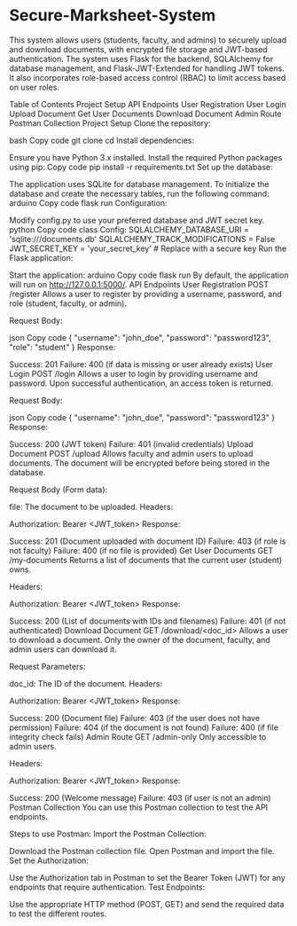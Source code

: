 # Secure-Marksheet-System

This system allows users (students, faculty, and admins) to securely upload and download documents, with encrypted file storage and JWT-based authentication. The system uses Flask for the backend, SQLAlchemy for database management, and Flask-JWT-Extended for handling JWT tokens. It also incorporates role-based access control (RBAC) to limit access based on user roles.

Table of Contents
Project Setup
API Endpoints
User Registration
User Login
Upload Document
Get User Documents
Download Document
Admin Route
Postman Collection
Project Setup
Clone the repository:

bash
Copy code
git clone <repo-url>
cd <repo-directory>
Install dependencies:

Ensure you have Python 3.x installed.
Install the required Python packages using pip:
Copy code
pip install -r requirements.txt
Set up the database:

The application uses SQLite for database management. To initialize the database and create the necessary tables, run the following command:
arduino
Copy code
flask run
Configuration:

Modify config.py to use your preferred database and JWT secret key.
python
Copy code
class Config:
    SQLALCHEMY_DATABASE_URI = 'sqlite:///documents.db'
    SQLALCHEMY_TRACK_MODIFICATIONS = False
    JWT_SECRET_KEY = 'your_secret_key'  # Replace with a secure key
Run the Flask application:

Start the application:
arduino
Copy code
flask run
By default, the application will run on http://127.0.0.1:5000/.
API Endpoints
User Registration
POST /register
Allows a user to register by providing a username, password, and role (student, faculty, or admin).

Request Body:

json
Copy code
{
  "username": "john_doe",
  "password": "password123",
  "role": "student"
}
Response:

Success: 201
Failure: 400 (if data is missing or user already exists)
User Login
POST /login
Allows a user to login by providing username and password. Upon successful authentication, an access token is returned.

Request Body:

json
Copy code
{
  "username": "john_doe",
  "password": "password123"
}
Response:

Success: 200 (JWT token)
Failure: 401 (invalid credentials)
Upload Document
POST /upload
Allows faculty and admin users to upload documents. The document will be encrypted before being stored in the database.

Request Body (Form data):

file: The document to be uploaded.
Headers:

Authorization: Bearer <JWT_token>
Response:

Success: 201 (Document uploaded with document ID)
Failure: 403 (if role is not faculty)
Failure: 400 (if no file is provided)
Get User Documents
GET /my-documents
Returns a list of documents that the current user (student) owns.

Headers:

Authorization: Bearer <JWT_token>
Response:

Success: 200 (List of documents with IDs and filenames)
Failure: 401 (if not authenticated)
Download Document
GET /download/<doc_id>
Allows a user to download a document. Only the owner of the document, faculty, and admin users can download it.

Request Parameters:

doc_id: The ID of the document.
Headers:

Authorization: Bearer <JWT_token>
Response:

Success: 200 (Document file)
Failure: 403 (if the user does not have permission)
Failure: 404 (if the document is not found)
Failure: 400 (if file integrity check fails)
Admin Route
GET /admin-only
Only accessible to admin users.

Headers:

Authorization: Bearer <JWT_token>
Response:

Success: 200 (Welcome message)
Failure: 403 (if user is not an admin)
Postman Collection
You can use this Postman collection to test the API endpoints.

Steps to use Postman:
Import the Postman Collection:

Download the Postman collection file.
Open Postman and import the file.
Set the Authorization:

Use the Authorization tab in Postman to set the Bearer Token (JWT) for any endpoints that require authentication.
Test Endpoints:

Use the appropriate HTTP method (POST, GET) and send the required data to test the different routes.
